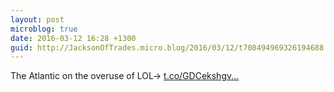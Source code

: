 ```yaml
---
layout: post
microblog: true
date: 2016-03-12 16:28 +1300
guid: http://JacksonOfTrades.micro.blog/2016/03/12/t708494969326194688.html
---
```

The Atlantic on the overuse of LOL→ [t.co/GDCekshgv...](https://t.co/GDCekshgvk)
